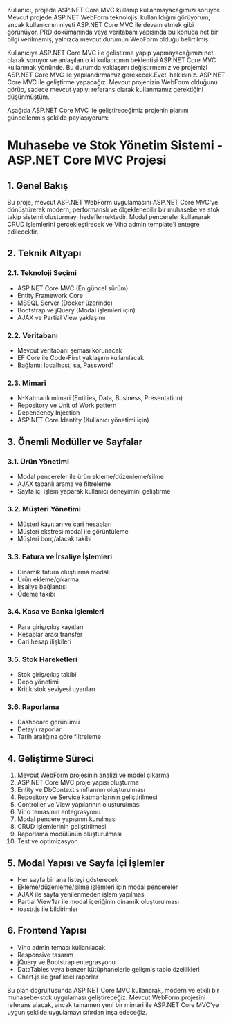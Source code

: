 <think>Kullanıcı, projede ASP.NET Core MVC kullanıp kullanmayacağımızı soruyor. Mevcut projede ASP.NET WebForm teknolojisi kullanıldığını görüyorum, ancak kullanıcının niyeti ASP.NET Core MVC ile devam etmek gibi görünüyor. PRD dokümanında veya veritabanı yapısında bu konuda net bir bilgi verilmemiş, yalnızca mevcut durumun WebForm olduğu belirtilmiş.

Kullanıcıya ASP.NET Core MVC ile geliştirme yapıp yapmayacağımızı net olarak soruyor ve anlaşılan o ki kullanıcının beklentisi ASP.NET Core MVC kullanmak yönünde. Bu durumda yaklaşımı değiştirmemiz ve projemizi ASP.NET Core MVC ile yapılandırmamız gerekecek.</think>Evet, haklısınız. ASP.NET Core MVC ile geliştirme yapacağız. Mevcut projenizin WebForm olduğunu görüp, sadece mevcut yapıyı referans olarak kullanmamız gerektiğini düşünmüştüm.

Aşağıda ASP.NET Core MVC ile geliştireceğimiz projenin planını güncellenmiş şekilde paylaşıyorum:

# Muhasebe ve Stok Yönetim Sistemi - ASP.NET Core MVC Projesi

## 1. Genel Bakış

Bu proje, mevcut ASP.NET WebForm uygulamasını ASP.NET Core MVC'ye dönüştürerek modern, performanslı ve ölçeklenebilir bir muhasebe ve stok takip sistemi oluşturmayı hedeflemektedir. Modal pencereler kullanarak CRUD işlemlerini gerçekleştirecek ve Viho admin template'i entegre edilecektir.

## 2. Teknik Altyapı

### 2.1. Teknoloji Seçimi
- ASP.NET Core MVC (En güncel sürüm)
- Entity Framework Core
- MSSQL Server (Docker üzerinde)
- Bootstrap ve jQuery (Modal işlemleri için)
- AJAX ve Partial View yaklaşımı

### 2.2. Veritabanı
- Mevcut veritabanı şeması korunacak
- EF Core ile Code-First yaklaşımı kullanılacak
- Bağlantı: localhost, sa, Password1

### 2.3. Mimari
- N-Katmanlı mimari (Entities, Data, Business, Presentation)
- Repository ve Unit of Work pattern
- Dependency Injection
- ASP.NET Core Identity (Kullanıcı yönetimi için)

## 3. Önemli Modüller ve Sayfalar

### 3.1. Ürün Yönetimi
- Modal pencereler ile ürün ekleme/düzenleme/silme
- AJAX tabanlı arama ve filtreleme
- Sayfa içi işlem yaparak kullanıcı deneyimini geliştirme

### 3.2. Müşteri Yönetimi
- Müşteri kayıtları ve cari hesapları
- Müşteri ekstresi modal ile görüntüleme
- Müşteri borç/alacak takibi

### 3.3. Fatura ve İrsaliye İşlemleri
- Dinamik fatura oluşturma modalı
- Ürün ekleme/çıkarma
- İrsaliye bağlantısı
- Ödeme takibi

### 3.4. Kasa ve Banka İşlemleri
- Para giriş/çıkış kayıtları
- Hesaplar arası transfer
- Cari hesap ilişkileri

### 3.5. Stok Hareketleri
- Stok giriş/çıkış takibi
- Depo yönetimi
- Kritik stok seviyesi uyarıları

### 3.6. Raporlama
- Dashboard görünümü
- Detaylı raporlar
- Tarih aralığına göre filtreleme

## 4. Geliştirme Süreci

1. Mevcut WebForm projesinin analizi ve model çıkarma
2. ASP.NET Core MVC proje yapısı oluşturma
3. Entity ve DbContext sınıflarının oluşturulması
4. Repository ve Service katmanlarının geliştirilmesi
5. Controller ve View yapılarının oluşturulması
6. Viho temasının entegrasyonu
7. Modal pencere yapısının kurulması
8. CRUD işlemlerinin geliştirilmesi
9. Raporlama modülünün oluşturulması
10. Test ve optimizasyon

## 5. Modal Yapısı ve Sayfa İçi İşlemler

- Her sayfa bir ana listeyi gösterecek
- Ekleme/düzenleme/silme işlemleri için modal pencereler
- AJAX ile sayfa yenilenmeden işlem yapılması
- Partial View'lar ile modal içeriğinin dinamik oluşturulması
- toastr.js ile bildirimler

## 6. Frontend Yapısı

- Viho admin teması kullanılacak
- Responsive tasarım
- jQuery ve Bootstrap entegrasyonu
- DataTables veya benzer kütüphanelerle gelişmiş tablo özellikleri
- Chart.js ile grafiksel raporlar

Bu plan doğrultusunda ASP.NET Core MVC kullanarak, modern ve etkili bir muhasebe-stok uygulaması geliştireceğiz. Mevcut WebForm projesini referans alacak, ancak tamamen yeni bir mimari ile ASP.NET Core MVC'ye uygun şekilde uygulamayı sıfırdan inşa edeceğiz.
